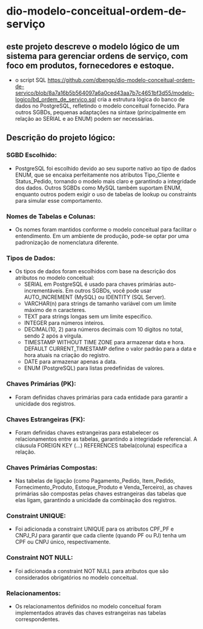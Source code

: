 # dio-modelo-conceitual-ordem-de-serviço
## este projeto descreve o modelo lógico de um sistema para gerenciar ordens de serviço, com foco em produtos, fornecedores e estoque.
 - o script SQL <https://github.com/dbengp/dio-modelo-conceitual-ordem-de-servico/blob/8a7a16b5b564097a6a0ced43aa7b7c4651bf3d55/modelo-logico/bd_ordem_de_servico.sql> cria a estrutura lógica do banco de dados no PostgreSQL, refletindo o modelo conceitual fornecido. Para outros SGBDs, pequenas adaptações na sintaxe (principalmente em relação ao SERIAL e ao ENUM) podem ser necessárias.

## Descrição do projeto lógico:
### SGBD Escolhido: 
 - PostgreSQL foi escolhido devido ao seu suporte nativo ao tipo de dados ENUM, que se encaixa perfeitamente nos atributos Tipo_Cliente e Status_Pedido, tornando o modelo mais claro e garantindo a integridade dos dados. Outros SGBDs como MySQL também suportam ENUM, enquanto outros podem exigir o uso de tabelas de lookup ou constraints para simular esse comportamento.

### Nomes de Tabelas e Colunas: 
 - Os nomes foram mantidos conforme o modelo conceitual para facilitar o entendimento. Em um ambiente de produção, pode-se optar por uma padronização de nomenclatura diferente.

### Tipos de Dados: 
 - Os tipos de dados foram escolhidos com base na descrição dos atributos no modelo conceitual:
   - SERIAL em PostgreSQL é usado para chaves primárias auto-incrementáveis. Em outros SGBDs, você pode usar AUTO_INCREMENT (MySQL) ou IDENTITY (SQL Server).
   - VARCHAR(n) para strings de tamanho variável com um limite máximo de n caracteres.
   - TEXT para strings longas sem um limite específico.
   - INTEGER para números inteiros.
   - DECIMAL(10, 2) para números decimais com 10 dígitos no total, sendo 2 após a vírgula.
   - TIMESTAMP WITHOUT TIME ZONE para armazenar data e hora. DEFAULT CURRENT_TIMESTAMP define o valor padrão para a data e hora atuais na criação do registro.
   - DATE para armazenar apenas a data.
   - ENUM (PostgreSQL) para listas predefinidas de valores.

### Chaves Primárias (PK): 
 - Foram definidas chaves primárias para cada entidade para garantir a unicidade dos registros.

### Chaves Estrangeiras (FK): 
 - Foram definidas chaves estrangeiras para estabelecer os relacionamentos entre as tabelas, garantindo a integridade referencial. A cláusula FOREIGN KEY (...) REFERENCES tabela(coluna) especifica a relação.

### Chaves Primárias Compostas: 
 - Nas tabelas de ligação (como Pagamento_Pedido, Item_Pedido, Fornecimento_Produto, Estoque_Produto e Venda_Terceiro), as chaves primárias são compostas pelas chaves estrangeiras das tabelas que elas ligam, garantindo a unicidade da combinação dos registros.

### Constraint UNIQUE: 
 - Foi adicionada a constraint UNIQUE para os atributos CPF_PF e CNPJ_PJ para garantir que cada cliente (quando PF ou PJ) tenha um CPF ou CNPJ único, respectivamente.

### Constraint NOT NULL: 
 - Foi adicionada a constraint NOT NULL para atributos que são considerados obrigatórios no modelo conceitual.

### Relacionamentos: 
 - Os relacionamentos definidos no modelo conceitual foram implementados através das chaves estrangeiras nas tabelas correspondentes.
